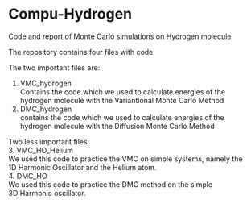 # Compu-Hydrogen
Code and report of Monte Carlo simulations on Hydrogen molecule

The repository contains four files with code

The two important files are:  
1. VMC_hydrogen  
   Contains the code which we used to calculate energies of the    
   hydrogen molecule with the Variantional Monte Carlo Method  
2. DMC_hydrogen   
   contains the code which we used to calculate energies of the  
   hydrogen molecule with the Diffusion Monte Carlo Method 

Two less important files:  
3. VMC_HO_Helium  
   We used this code to practice the VMC on simple systems, namely the  
   1D Harmonic Oscillator and the Helium atom.  
4. DMC_HO  
   We used this code to practice the DMC method on the simple  
   3D Harmonic oscillator.  
   
